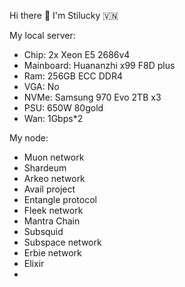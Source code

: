 Hi there 👋 I'm Stilucky 🇻🇳                
                 
My local server:     
- Chip: 2x Xeon E5 2686v4     
- Mainboard: Huananzhi x99 F8D plus  
- Ram: 256GB ECC DDR4      
- VGA: No   
- NVMe: Samsung 970 Evo 2TB x3 
- PSU: 650W 80gold
- Wan: 1Gbps*2  
  
My node:

- Muon network
- Shardeum
- Arkeo network
- Avail project
- Entangle protocol
- Fleek network
- Mantra Chain
- Subsquid 
- Subspace network
- Erbie network
- Elixir
- 

